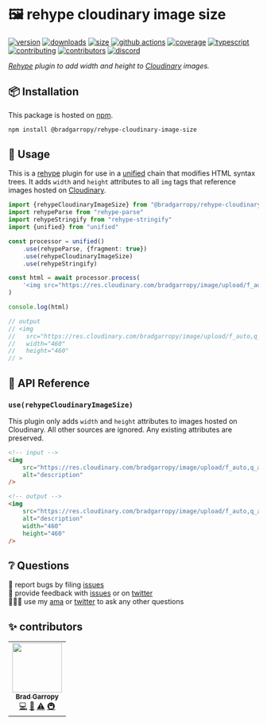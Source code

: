 # 🖼 rehype cloudinary image size

[![version][version-badge]][npm]
[![downloads][downloads-badge]][npm]
[![size][size-badge]][bundlephobia]
[![github actions][github-actions-badge]][github-actions]
[![coverage][codecov-badge]][codecov]
[![typescript][typescript-badge]][typescript]
[![contributing][contributing-badge]][contributing]
[![contributors][contributors-badge]][contributors]
[![discord][discord-badge]][discord]

_[Rehype][rehype] plugin to add width and height to [Cloudinary][cloudinary] images._

## 📦 Installation

This package is hosted on [npm][npm].

```bash
npm install @bradgarropy/rehype-cloudinary-image-size
```

## 🥑 Usage

This is a [rehype][rehype] plugin for use in a [unified][unified] chain that modifies HTML syntax trees. It adds `width` and `height` attributes to all `img` tags that reference images hosted on [Cloudinary][cloudinary].

```typescript
import {rehypeCloudinaryImageSize} from "@bradgarropy/rehype-cloudinary-image-size"
import rehypeParse from "rehype-parse"
import rehypeStringify from "rehype-stringify"
import {unified} from "unified"

const processor = unified()
    .use(rehypeParse, {fragment: true})
    .use(rehypeCloudinaryImageSize)
    .use(rehypeStringify)

const html = await processor.process(
    '<img src="https://res.cloudinary.com/bradgarropy/image/upload/f_auto,q_auto/bradgarropy.com/pages/home/profile.jpg">',
)

console.log(html)

// output
// <img
//   src="https://res.cloudinary.com/bradgarropy/image/upload/f_auto,q_auto/bradgarropy.com/pages/home/profile.jpg"
//   width="460"
//   height="460"
// >
```

## 📖 API Reference

### `use(rehypeCloudinaryImageSize)`

This plugin only adds `width` and `height` attributes to images hosted on Cloudinary. All other sources are ignored. Any existing attributes are preserved.

```html
<!-- input -->
<img
    src="https://res.cloudinary.com/bradgarropy/image/upload/f_auto,q_auto/bradgarropy.com/pages/home/profile.jpg"
    alt="description"
/>

<!-- output -->
<img
    src="https://res.cloudinary.com/bradgarropy/image/upload/f_auto,q_auto/bradgarropy.com/pages/home/profile.jpg"
    alt="description"
    width="460"
    height="460"
/>
```

## ❔ Questions

🐛 report bugs by filing [issues][issues]  
📢 provide feedback with [issues][issues] or on [twitter][twitter]  
🙋🏼‍♂️ use my [ama][ama] or [twitter][twitter] to ask any other questions

## ✨ contributors

<!-- ALL-CONTRIBUTORS-LIST:START - Do not remove or modify this section -->
<!-- prettier-ignore-start -->
<!-- markdownlint-disable -->
<table>
  <tr>
    <td align="center"><a href="https://bradgarropy.com"><img src="https://avatars.githubusercontent.com/u/11336745?v=4?s=100" width="100px;" alt=""/><br /><sub><b>Brad Garropy</b></sub></a><br /><a href="https://github.com/bradgarropy/rehype-cloudinary-image-size/commits?author=bradgarropy" title="Code">💻</a> <a href="https://github.com/bradgarropy/rehype-cloudinary-image-size/commits?author=bradgarropy" title="Documentation">📖</a> <a href="https://github.com/bradgarropy/rehype-cloudinary-image-size/commits?author=bradgarropy" title="Tests">⚠️</a> <a href="#infra-bradgarropy" title="Infrastructure (Hosting, Build-Tools, etc)">🚇</a></td>
  </tr>
</table>

<!-- markdownlint-restore -->
<!-- prettier-ignore-end -->

<!-- ALL-CONTRIBUTORS-LIST:END -->

[codecov]: https://app.codecov.io/gh/bradgarropy/rehype-cloudinary-image-size
[contributing]: https://github.com/bradgarropy/rehype-cloudinary-image-size/blob/master/contributing.md
[contributors]: #-contributors
[npm]: https://www.npmjs.com/package/@bradgarropy/rehype-cloudinary-image-size
[codecov-badge]: https://img.shields.io/codecov/c/github/bradgarropy/rehype-cloudinary-image-size?style=flat-square
[version-badge]: https://img.shields.io/npm/v/@bradgarropy/rehype-cloudinary-image-size.svg?style=flat-square
[downloads-badge]: https://img.shields.io/npm/dt/@bradgarropy/rehype-cloudinary-image-size?style=flat-square
[contributing-badge]: https://img.shields.io/badge/PRs-welcome-success?style=flat-square
[contributors-badge]: https://img.shields.io/github/all-contributors/bradgarropy/rehype-cloudinary-image-size?style=flat-square
[issues]: https://github.com/bradgarropy/rehype-cloudinary-image-size/issues
[twitter]: https://twitter.com/bradgarropy
[ama]: https://bradgarropy.com/ama
[bundlephobia]: https://bundlephobia.com/result?p=@bradgarropy/rehype-cloudinary-image-size
[size-badge]: https://img.shields.io/bundlephobia/minzip/@bradgarropy/rehype-cloudinary-image-size?style=flat-square
[github-actions]: https://github.com/bradgarropy/rehype-cloudinary-image-size/actions
[github-actions-badge]: https://img.shields.io/github/workflow/status/bradgarropy/rehype-cloudinary-image-size/%F0%9F%9A%80%20release?style=flat-square
[typescript]: https://www.typescriptlang.org/dt/search?search=%40bradgarropy%2Frehype-cloudinary-image-size
[typescript-badge]: https://img.shields.io/npm/types/@bradgarropy/rehype-cloudinary-image-size?style=flat-square
[discord]: https://bradgarropy.com/discord
[discord-badge]: https://img.shields.io/discord/748196643140010015?style=flat-square
[rehype]: https://github.com/rehypejs/rehype
[unified]: https://github.com/unifiedjs/unified
[cloudinary]: https://cloudinary.com
